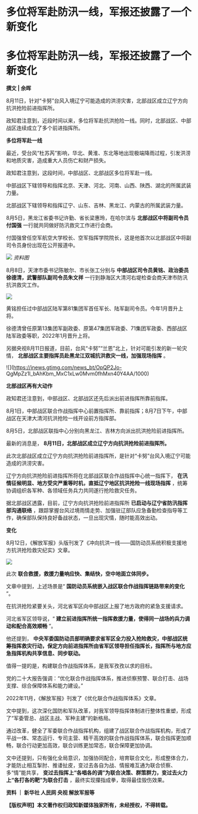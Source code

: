 # 多位将军赴防汛一线，军报还披露了一个新变化

# 多位将军赴防汛一线，军报还披露了一个新变化

**撰文 | 余晖**

8月11日，针对“卡努”台风入境辽宁可能造成的洪涝灾害，北部战区成立辽宁方向抗洪抢险前进指挥所。

政知君注意到，近段时间以来，多位将军赴抗洪抢险一线。同时，北部战区、中部战区连续成立了多个前进指挥所。

**多位将军赴一线**

最近，受台风“杜苏芮”影响，华北、黄淮、东北等地出现极端降雨过程，引发洪涝和地质灾害，造成重大人员伤亡和财产损失。

政知君注意到，这段时间，中部战区、北部战区多位将军赴一线。

中部战区下辖领导和指挥北京、天津、河北、河南、山西、陕西、湖北的所属武装力量。

北部战区下辖领导和指挥辽宁、山东、吉林、黑龙江、内蒙古的所属武装力量。

8月5日，黑龙江省委书记许勤、省长梁惠玲，在哈尔滨与 **北部战区中将副司令员付国强** 一行就共同做好防汛救灾工作进行会商。

付国强曾任空军航空大学校长、空军指挥学院院长，这是他首次以北部战区中将副司令员身份出现在公开报道中。

![](https://inews.gtimg.com/news_bt/OMI94Dfo06EnB26bT36cdQMZBULFG3ShuaLLp94nMCm6sAA/1000)
_资料图_

8月8日，天津市委书记陈敏尔、市长张工分别与 **中部战区司令员黄铭、政治委员徐德清，武警部队副司令员朱文祥**
一行到静海区大清河右堤检查会商天津市防汛抗洪救灾工作。

![](https://inews.gtimg.com/news_bt/OLsUvgWS58JYw8ybdtJeppAms4-431eJ2Clr7K_gprrNEAA/1000)

黄铭担任过中部战区陆军第81集团军首任军长、陆军副司令员。今年1月晋升上将。

徐德清曾任原第13集团军副政委、原第47集团军政委、71集团军政委、西部战区陆军政委等职，2022年1月晋升上将。

另据央视8月11日报道，目前，台风“卡努”“兰恩”北上，针对可能引发的新一轮灾情， **北部战区主要指挥员赴黑龙江双城抗洪救灾一线，加强现场指挥** 。

![](https://inews.gtimg.com/news_bt/OpQP2Jo-
QgMpZz1l_bAhKbm_MxC1xLw0Mvm0fhMxn40Y4AA/1000)

**北部战区再有大动作**

政知君还注意到，中部战区、北部战区还先后派出前进指挥所靠前指挥。

8月1日，中部战区联合作战指挥中心前置指挥所、靠前指挥；8月7日下午，中部战区在天津大清河抗洪抢险一线开设前方指挥部。

8月5日，北部战区联指中心分别向黑龙江、吉林方向派出抗洪抢险前进指挥所。

最新的消息是， **8月11日，北部战区成立辽宁方向抗洪抢险前进指挥所。**

此次北部战区成立辽宁方向抗洪抢险前进指挥所，是针对“卡努”台风入境辽宁可能造成的洪涝灾害。

辽宁方向抗洪抢险前进指挥所将在北部战区联合作战指挥中心统一指挥下， **在汛情征候明显、地方受灾严重等时机，直抵辽宁地区抗洪抢险一线现场指挥**
，统筹协调组织各军种、各领域任务兵力共同遂行抢险救灾任务。

据北部战区透露，目前，辽宁方向抗洪抢险前进指挥所 **已启动与辽宁省防汛指挥部沟通联络**
，跟踪掌握台风过境雨情走势、加强驻辽部队应急备勤检查指导等工作，确保部队保持良好备战状态，一旦出现灾情，随时能高效出动。

**变化**

8月12日，《解放军报》头版刊发了《冲向抗洪一线——国防动员系统积极支援地方抗洪抢险救灾纪实》文章。

![](https://inews.gtimg.com/news_bt/OX2WL1WEz3Ju017zW0S9ALR32ggVWwvmv5MosoMsbNvjoAA/1000)

此次 **联合救援，救援力量响应快、集结快，空中地面立体同步。**

文章中提到，上述场景是“ **国防动员系统嵌入战区联合作战指挥链路带来的变化** ”。

在抗洪抢险紧要关头，河北省军区向中部战区上报了地方政府的紧急支援请求。

河北省军区领导说，“ **建立前进指挥所统一指挥救援力量，使得同一战场的兵力调动和配合高效顺畅** ”。

他还提到，
**中央军委国防动员部明确要求省军区全力投入抢险救灾，中部战区统筹指挥救灾行动，保定方向前进指挥所由省军区领导担任指挥长，指挥所与地方应急指挥机构共享信息、同步联动。**

值得一提的是，构建联合作战指挥体系，是我军孜孜以求的目标。

党的二十大报告强调：“优化联合作战指挥体系，推进侦察预警、联合打击、战场支撑、综合保障体系和能力建设。”

2022年11月，《解放军报》刊发了《优化联合作战指挥体系》文章。

文中提到，这次深化国防和军队改革，对我军领导指挥体制进行整体性重塑，形成了“军委管总、战区主战、军种主建”的新格局。

通过改革，健全了军委联合作战指挥机构，组建了战区联合作战指挥机构，形成了平战一体、常态运行、专司主营、精干高效的联合作战指挥体系，联合指挥更加顺畅，联合行动更加高效，联合训练更加常态，联合保障更加协调。

文中还提到，只有强化全局意识，加强协同配合，培育联合文化，形成整体合力，才能防止相互掣肘、推诿扯皮，变过去各自为战、情报难互通为联合侦察、多“情”能共享，
**变过去指挥上“各唱各的调”为联合决策、群策群力，变过去火力上“各打各的靶”为联合打击** ，最终实现攥指成拳，取得最佳毁伤效果。

**资料 ｜ 新华社 人民网 央视 解放军报等**

**【版权声明】本文著作权归政知新媒体独家所有，未经授权，不得转载。**

